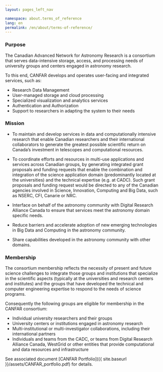 ```yaml
---
layout: pages_left_nav

namespace: about.terms_of_reference
lang: en
permalink: /en/about/terms-of-reference/
---
```


<!-- Content start -->

### Purpose
The Canadian Advanced Network for Astronomy Research is a consortium that serves
data-intensive storage, access, and processing needs of university groups and
centers engaged in astronomy research.

To this end, CANFAR develops and operates user-facing and integrated services,
such as:

  - Research Data Management
  - User-managed storage and cloud processing
  - Specialized visualization and analytics services
  - Authentication and Authorization
  - Support to researchers in adapting the system to their needs

### Mission
  - To maintain and develop services in data and computationally intensive
  research that enable Canadian researchers and their international collaborators
  to generate the greatest possible scientific return on Canada’s investment in
  telescopes and computational resources.

  - To coordinate efforts and resources in multi-use applications and services
  across Canadian groups, by generating integrated grant proposals and funding
  requests that enable the combination and integration of the science
  application domain (predominantly located at the universities) and the
  technical expertise (e.g. at CADC). Such grant proposals and funding request
  would be directed to any of the Canadian agencies involved in Science,
  Innovation, Computing and Big Data, such as NSERC, CFI, Canarie or NRC.

  - Interface on behalf of the astronomy community with Digital Research Alliance Canada to ensure
  that services meet the astronomy domain specific needs.

  - Reduce barriers and accelerate adoption of new emerging technologies in Big
  Data and Computing in the astronomy community.

  - Share capabilities developed in the astronomy community with other domains.

### Membership

The consortium membership reflects the necessity of present and future
science challenges to integrate those groups and institutions that specialize
in the scientific aspects (typically at the universities and research centers
and institutes) and the groups that have developed the technical and computer
engineering expertise to respond to the needs of science programs.

Consequently the following groups are eligible for membership in the CANFAR consortium:

  - Individual university researchers and their groups
  - University centers or institutions engaged in astronomy research
  - Multi-institutional or multi-investigator collaborations, including their international partners
  - Individuals and teams from the CADC, or teams from Digital Research Alliance Canada, WestGrid
  or other entities that provide computational and data resources and
  infrastructure

See associated document [CANFAR Portfolio]({{ site.baseurl }}/assets/CANFAR_portfolio.pdf) for details.
